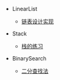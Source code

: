 + LinearList

  - [链表设计实现](algorithm/linearList/链表设计实现.md)
  
+ Stack

  - [栈的练习](algorithm/stack/栈的练习.md)
  
+ BinarySearch

  - [二分查找法](algorithm/binarySearch/二分查找法.md)
  


